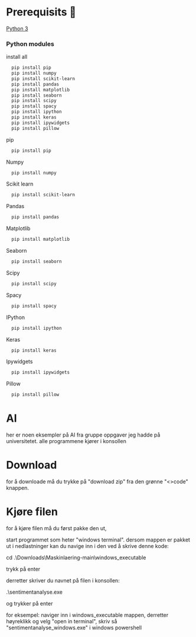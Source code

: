 # Prerequisits :snake:
[Python 3](https://realpython.com/installing-python/)

### Python modules
install all
```bash
  pip install pip
  pip install numpy
  pip install scikit-learn
  pip install pandas
  pip install matplotlib
  pip install seaborn
  pip install scipy
  pip install spacy
  pip install ipython
  pip install keras
  pip install ipywidgets
  pip install pillow

```

pip
```bash
  pip install pip
```

Numpy
```bash
  pip install numpy
```

Scikit learn
```bash
  pip install scikit-learn
```

Pandas
```bash
  pip install pandas
```

Matplotlib
```bash
  pip install matplotlib
```

Seaborn
```bash
  pip install seaborn
```

Scipy
```bash
  pip install scipy
```

Spacy
```bash
  pip install spacy
```

IPython
```bash
  pip install ipython
```

Keras
```bash
  pip install keras
```

Ipywidgets
```bash
  pip install ipywidgets
```

Pillow
```bash
  pip install pillow
```

# AI
her er noen eksempler på AI fra gruppe oppgaver jeg hadde på universitetet. alle programmene kjører i konsollen


# Download
for å downloade må du trykke på "download zip" fra den grønne "<>code" knappen.

# Kjøre filen
for å kjøre filen må du først pakke den ut,

start programmet som heter "windows terminal".
dersom mappen er pakket ut i nedlastninger kan du navige inn i den ved å skrive denne kode:

cd .\Downloads\Maskinlaering-main\windows_executable

trykk på enter

derretter skriver du navnet på filen i konsollen:

.\sentimentanalyse.exe

og trykker på enter

for eksempel:
naviger inn i windows_executable mappen, derretter høyreklikk og velg "open in terminal", skriv så "sentimentanalyse_windows.exe" i windows powershell

